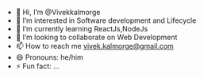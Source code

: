 - 👋 Hi, I’m @Vivekkalmorge
- 👀 I’m interested in Software development and Lifecycle
- 🌱 I’m currently learning ReactJs,NodeJs
- 💞️ I’m looking to collaborate on Web Development
- 📫 How to reach me vivek.kalmorge@gmail.com
- 😄 Pronouns: he/him
- ⚡ Fun fact: ...

<!---
Vivekkalmorge/Vivekkalmorge is a ✨ special ✨ repository because its `README.md` (this file) appears on your GitHub profile.
You can click the Preview link to take a look at your changes.
--->
